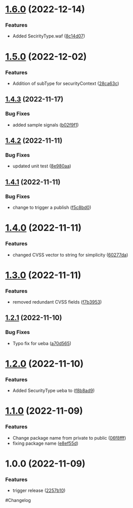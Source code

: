 # [1.6.0](https://github.com/Safe-Security/signal/compare/v1.5.0...v1.6.0) (2022-12-14)


### Features

* Added SecirityType.waf ([8c14d07](https://github.com/Safe-Security/signal/commit/8c14d0746136059b51776d2f14fe3b5cfc88a31f))

# [1.5.0](https://github.com/Safe-Security/signal/compare/v1.4.3...v1.5.0) (2022-12-02)


### Features

* Addition of subType for securityContext ([28ca63c](https://github.com/Safe-Security/signal/commit/28ca63cd8b55d5368e03d05c29d3739635c15674))

## [1.4.3](https://github.com/Safe-Security/signal/compare/v1.4.2...v1.4.3) (2022-11-17)


### Bug Fixes

* added sample signals ([b02f9f1](https://github.com/Safe-Security/signal/commit/b02f9f10553886cf4227afc92785eac6f9e584b0))

## [1.4.2](https://github.com/Safe-Security/signal/compare/v1.4.1...v1.4.2) (2022-11-11)


### Bug Fixes

* updated unit test ([8e980aa](https://github.com/Safe-Security/signal/commit/8e980aa53b95b5d62d0d9c7bd12c938676abb5b8))

## [1.4.1](https://github.com/Safe-Security/signal/compare/v1.4.0...v1.4.1) (2022-11-11)


### Bug Fixes

* change to trigger a publish ([f5c8bd0](https://github.com/Safe-Security/signal/commit/f5c8bd0666ef6791d56a0879ca950f7ac0e36f53))

# [1.4.0](https://github.com/Safe-Security/signal/compare/v1.3.0...v1.4.0) (2022-11-11)


### Features

* changed CVSS vector to string for simplicity ([60277da](https://github.com/Safe-Security/signal/commit/60277daf6b53eba41e047197fd9e6bf9db16556b))

# [1.3.0](https://github.com/Safe-Security/signal/compare/v1.2.1...v1.3.0) (2022-11-11)


### Features

* removed redundant CVSS fields ([f7b3953](https://github.com/Safe-Security/signal/commit/f7b3953cec2b498baa7ea5c9be9ff8629853c48e))

## [1.2.1](https://github.com/Safe-Security/signal/compare/v1.2.0...v1.2.1) (2022-11-10)


### Bug Fixes

* Typo fix for ueba ([a70d565](https://github.com/Safe-Security/signal/commit/a70d565c01f5b51c999e7f1eaae588202affafb1))

# [1.2.0](https://github.com/Safe-Security/signal/compare/v1.1.0...v1.2.0) (2022-11-10)


### Features

* Added SecurityType ueba to ([f8b8ad9](https://github.com/Safe-Security/signal/commit/f8b8ad9e9fc67dae37d2dba8f0a9bfb4b673f044))

# [1.1.0](https://github.com/Safe-Security/signal/compare/v1.0.0...v1.1.0) (2022-11-09)


### Features

* Change package name from private to public ([06f8fff](https://github.com/Safe-Security/signal/commit/06f8fff620c5099299791e6d1eb8ddd104a37174))
* fixing package name ([e8ef55d](https://github.com/Safe-Security/signal/commit/e8ef55dcd4b5009c88de97571c905cce8c7ff133))

# 1.0.0 (2022-11-09)


### Features

* trigger release ([2257b10](https://github.com/Safe-Security/signal/commit/2257b106132ffc2e8a222289cff8157385b46c19))

#Changelog
